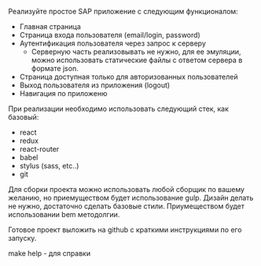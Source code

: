 Реализуйте простое SAP приложение с следующим функционалом:
- Главная страница
- Страница входа пользователя (email/login, password)
- Аутентификация пользователя через запрос к серверу
  * Серверную часть реализовывать не нужно, для ее эмуляции, можно использовать статические файлы с ответом сервера в формате json.
- Cтраница доступная только для авторизованных пользователей
- Выход пользователя из приложения (logout)
- Навигация по приложеню


При реализации необходимо использовать следующий стек, как базовый:
- react
- redux
- react-router
- babel
- stylus (sass, etc..)
- git


Для сборки проекта можно использовать любой сборщик по вашему желанию, но приемуществом будет использование gulp.
Дизайн делать не нужно, достаточно сделать базовые стили. Приумеществом будет использовании bem методолгии.


Готовое проект выложить на github с краткими инструкциями по его запуску.

make help - для справки
